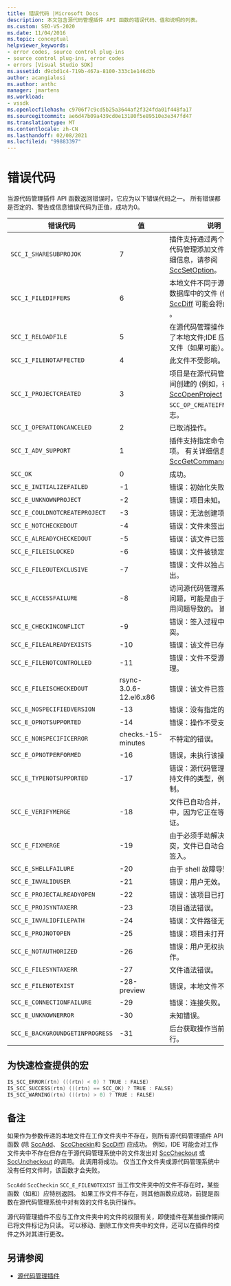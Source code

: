 ```yaml
---
title: 错误代码 |Microsoft Docs
description: 本文包含源代码管理插件 API 函数的错误代码、值和说明的列表。
ms.custom: SEO-VS-2020
ms.date: 11/04/2016
ms.topic: conceptual
helpviewer_keywords:
- error codes, source control plug-ins
- source control plug-ins, error codes
- errors [Visual Studio SDK]
ms.assetid: d9cbd1c4-719b-467a-8100-333c1e146d3b
author: acangialosi
ms.author: anthc
manager: jmartens
ms.workload:
- vssdk
ms.openlocfilehash: c9706f7c9cd5b25a3644af2f324fda01f448fa17
ms.sourcegitcommit: ae6d47b09a439cd0e13180f5e89510e3e347fd47
ms.translationtype: MT
ms.contentlocale: zh-CN
ms.lasthandoff: 02/08/2021
ms.locfileid: "99883397"
---
```

# <a name="error-codes"></a>错误代码
当源代码管理插件 API 函数返回错误时，它应为以下错误代码之一。 所有错误都是否定的、警告或信息错误代码为正值，成功为0。

|错误代码|值|说明|
|----------------|-----------|-----------------|
|`SCC_I_SHARESUBPROJOK`|7|插件支持通过两个步骤从源代码管理添加文件。 有关详细信息，请参阅 [SccSetOption](../extensibility/sccsetoption-function.md)。|
|`SCC_I_FILEDIFFERS`|6|本地文件不同于源代码管理数据库中的文件 (例如， [SccDiff](../extensibility/sccdiff-function.md) 可能会将此值返回) 。|
|`SCC_I_RELOADFILE`|5|在源代码管理操作期间更改了本地文件;IDE 应重新加载文件（如果可能）。|
|`SCC_I_FILENOTAFFECTED`|4|此文件不受影响。|
|`SCC_I_PROJECTCREATED`|3|项目是在源代码管理操作期间创建的 (例如，在调用 [SccOpenProject](../extensibility/sccopenproject-function.md) 时，如果 `SCC_OP_CREATEIFNEW`) 指定标志。|
|`SCC_I_OPERATIONCANCELED`|2|已取消操作。|
|`SCC_I_ADV_SUPPORT`|1|插件支持指定命令的高级选项。 有关详细信息，请参阅 [SccGetCommandOptions](../extensibility/sccgetcommandoptions-function.md)。|
|`SCC_OK`|0|成功。|
|`SCC_E_INITIALIZEFAILED`|-1|错误：初始化失败。|
|`SCC_E_UNKNOWNPROJECT`|-2|错误：项目未知。|
|`SCC_E_COULDNOTCREATEPROJECT`|-3|错误：无法创建项目。|
|`SCC_E_NOTCHECKEDOUT`|-4|错误：文件未签出。|
|`SCC_E_ALREADYCHECKEDOUT`|-5|错误：该文件已签出。|
|`SCC_E_FILEISLOCKED`|-6|错误：文件被锁定。|
|`SCC_E_FILEOUTEXCLUSIVE`|-7|错误：文件以独占方式签出。|
|`SCC_E_ACCESSFAILURE`|-8|访问源代码管理系统时出现问题，可能是由于网络或争用问题导致的。 建议重试。|
|`SCC_E_CHECKINCONFLICT`|-9|错误：签入过程中出现冲突。|
|`SCC_E_FILEALREADYEXISTS`|-10|错误：该文件已存在。|
|`SCC_E_FILENOTCONTROLLED`|-11|错误：文件不受源代码管理。|
|`SCC_E_FILEISCHECKEDOUT`|rsync-3.0.6-12.el6.x86|错误：该文件已签出。|
|`SCC_E_NOSPECIFIEDVERSION`|-13|错误：没有指定的版本。|
|`SCC_E_OPNOTSUPPORTED`|-14|错误：操作不受支持。|
|`SCC_E_NONSPECIFICERROR`|checks.-15-minutes|不特定的错误。|
|`SCC_E_OPNOTPERFORMED`|-16|错误，未执行该操作。|
|`SCC_E_TYPENOTSUPPORTED`|-17|错误：源代码管理系统不支持文件的类型，例如，二进制。|
|`SCC_E_VERIFYMERGE`|-18|文件已自动合并，但尚未选中，因为它正在等待用户验证。|
|`SCC_E_FIXMERGE`|-19|由于必须手动解决的合并冲突，文件已自动合并但尚未签入。|
|`SCC_E_SHELLFAILURE`|-20|由于 shell 故障导致的错误。|
|`SCC_E_INVALIDUSER`|-21|错误：用户无效。|
|`SCC_E_PROJECTALREADYOPEN`|-22|错误：该项目已打开。|
|`SCC_E_PROJSYNTAXERR`|-23|项目语法错误。|
|`SCC_E_INVALIDFILEPATH`|-24|错误：文件路径无效。|
|`SCC_E_PROJNOTOPEN`|-25|错误：项目未打开。|
|`SCC_E_NOTAUTHORIZED`|-26|错误：用户无权执行此操作。|
|`SCC_E_FILESYNTAXERR`|-27|文件语法错误。|
|`SCC_E_FILENOTEXIST`|-28-preview|错误，本地文件不存在。|
|`SCC_E_CONNECTIONFAILURE`|-29|错误：连接失败。|
|`SCC_E_UNKNOWNERROR`|-30|未知错误。|
|`SCC_E_BACKGROUNDGETINPROGRESS`|-31|后台获取操作当前正在进行。|

## <a name="macros-provided-for-quick-checking"></a>为快速检查提供的宏

```cpp
IS_SCC_ERROR(rtn) (((rtn) < 0) ? TRUE : FALSE)
IS_SCC_SUCCESS(rtn) (((rtn) == SCC_OK) ? TRUE : FALSE)
IS_SCC_WARNING(rtn) (((rtn) > 0) ? TRUE : FALSE)
```

## <a name="remarks"></a>备注
 如果作为参数传递的本地文件在工作文件夹中不存在，则所有源代码管理插件 API 函数 (除 [SccAdd](../extensibility/sccadd-function.md)、 [SccCheckin](../extensibility/scccheckin-function.md)和 [SccDiff](../extensibility/sccdiff-function.md)) 应成功。 例如，IDE 可能会对工作文件夹中不存在但存在于源代码管理系统中的文件发出对 [SccCheckout](../extensibility/scccheckout-function.md) 或 [SccUncheckout](../extensibility/sccuncheckout-function.md) 的调用。 此调用将成功。 仅当工作文件夹或源代码管理系统中没有任何文件时，该函数才会失败。

 `SccAdd` `SccCheckin` `SCC_E_FILENOTEXIST` 当工作文件夹中的文件不存在时，某些函数（如和）应特别返回。 如果工作文件不存在，则其他函数应成功，前提是函数在源代码管理系统中对有效的文件名执行操作。

 源代码管理插件不应与工作文件夹中的文件的权限有关，即使插件在某些操作期间已将文件标记为只读。 可以移动、删除工作文件夹中的文件，还可以在插件的控件之外对其进行更改。

## <a name="see-also"></a>另请参阅
- [源代码管理插件](../extensibility/source-control-plug-ins.md)
